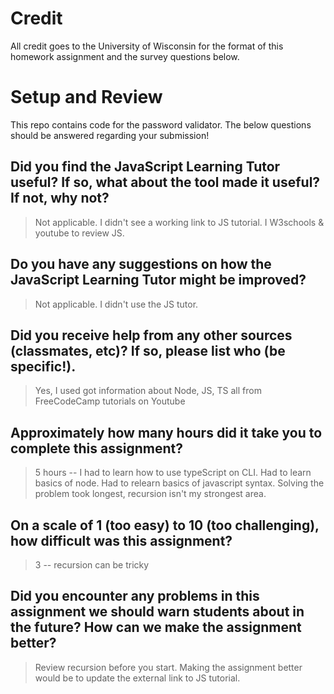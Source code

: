 # Credit

All credit goes to the University of Wisconsin for the format of this homework assignment and the survey questions below.

# Setup and Review

This repo contains code for the password validator. The below questions should be answered regarding your submission!

## Did you find the JavaScript Learning Tutor useful? If so, what about the tool made it useful? If not, why not?
> Not applicable. I didn't see a working link to JS tutorial. I W3schools & youtube to review JS.


## Do you have any suggestions on how the JavaScript Learning Tutor might be improved?
> Not applicable. I didn't use the JS tutor.


## Did you receive help from any other sources (classmates, etc)? If so, please list who (be specific!).
> Yes, I used got information about Node, JS, TS all from FreeCodeCamp tutorials on Youtube


## Approximately how many hours did it take you to complete this assignment?
> 5 hours -- I had to learn how to use typeScript on CLI. Had to learn basics of node. Had to relearn basics of javascript syntax. Solving the problem took longest, recursion isn't my strongest area. 


## On a scale of 1 (too easy) to 10 (too challenging), how difficult was this assignment?
> 3 -- recursion can be tricky


## Did you encounter any problems in this assignment we should warn students about in the future? How can we make the assignment better?
> Review recursion before you start. Making the assignment better would be to update the external link to JS tutorial.

